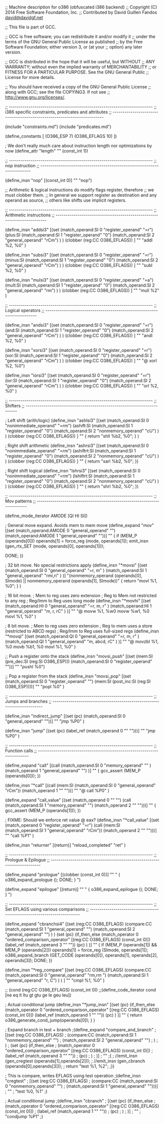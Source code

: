 ;; Machine description for o386 (obfuscated i386 backend)
;; Copyright (C) 2014 Free Software Foundation, Inc.
;; Contributed by David Guillen Fandos <david@davidgf.net>

;; This file is part of GCC.

;; GCC is free software; you can redistribute it and/or modify it
;; under the terms of the GNU General Public License as published
;; by the Free Software Foundation; either version 3, or (at your
;; option) any later version.

;; GCC is distributed in the hope that it will be useful, but WITHOUT
;; ANY WARRANTY; without even the implied warranty of MERCHANTABILITY
;; or FITNESS FOR A PARTICULAR PURPOSE.  See the GNU General Public
;; License for more details.

;; You should have received a copy of the GNU General Public License
;; along with GCC; see the file COPYING3.  If not see
;; <http://www.gnu.org/licenses/>.

;; -------------------------------------------------------------------------
;; i386 specific constraints, predicates and attributes
;; -------------------------------------------------------------------------

(include "constraints.md")
(include "predicates.md")

(define_constants [
  (O386_ESP         7)
  (O386_EFLAGS     10)
])

; We don't really much care about instruction length nor optimizations by now
(define_attr "length" "" (const_int 1))

;; -------------------------------------------------------------------------
;; nop instruction
;; -------------------------------------------------------------------------

(define_insn "nop"
  [(const_int 0)]
  ""
  "nop")

;; Arithmetic & logical instructions do modify flags register, therefore 
;; we must clobber them.
;; In general we support register as destination and any operand as source,
;; others like shifts use implicit registers.

;; -------------------------------------------------------------------------
;; Arithmetic instructions
;; -------------------------------------------------------------------------

(define_insn "addsi3"
  [(set (match_operand:SI 0 "register_operand" "=r")
        (plus:SI
             (match_operand:SI  1 "register_operand" "0")
             (match_operand:SI  2 "general_operand"  "rCm")
        )
   )
   (clobber (reg:CC O386_EFLAGS))
  ]
  ""
  "addl %2, %0"
)


(define_insn "subsi3"
  [(set (match_operand:SI 0 "register_operand" "=r")
        (minus:SI
             (match_operand:SI  1 "register_operand" "0")
             (match_operand:SI  2 "general_operand"  "rCm")
        )
   )
   (clobber (reg:CC O386_EFLAGS))
  ]
  ""
  "subl %2, %0"
)

(define_insn "mulsi3"
  [(set (match_operand:SI 0 "register_operand" "=a")
        (mult:SI
             (match_operand:SI  1 "register_operand" "0")
             (match_operand:SI  2 "general_operand"  "rm")
        )
   )
   (clobber (reg:CC O386_EFLAGS))
  ]
  ""
  "mull %2"
)

;; -------------------------------------------------------------------------
;; Logical operators
;; -------------------------------------------------------------------------

(define_insn "andsi3"
  [(set (match_operand:SI 0 "register_operand" "=r")
        (and:SI
             (match_operand:SI  1 "register_operand" "0")
             (match_operand:SI  2 "general_operand"  "rCm")
        )
   )
   (clobber (reg:CC O386_EFLAGS))
  ]
  ""
  "andl %2, %0"
)

(define_insn "xorsi3"
  [(set (match_operand:SI 0 "register_operand" "=r")
        (xor:SI
             (match_operand:SI  1 "register_operand" "0")
             (match_operand:SI  2 "general_operand"  "rCm")
        )
   )
   (clobber (reg:CC O386_EFLAGS))
  ]
  ""
  "@
  xorl %2, %0")

(define_insn "iorsi3"
  [(set (match_operand:SI 0 "register_operand" "=r")
        (ior:SI
             (match_operand:SI  1 "register_operand" "0")
             (match_operand:SI  2 "general_operand"  "rCm")
        )
   )
   (clobber (reg:CC O386_EFLAGS))
  ]
  ""
  "orl %2, %0"
)

;; -------------------------------------------------------------------------
;; Shifters
;; -------------------------------------------------------------------------

; Left shift (arith/logic)
(define_insn "ashlsi3"
  [(set (match_operand:SI 0 "nonimmediate_operand" "=rm")
        (ashift:SI
             (match_operand:SI  1 "register_operand" "0")
             (match_operand:SI  2 "nonmemory_operand" "cU")
        )
   )
   (clobber (reg:CC O386_EFLAGS))
  ]
  ""
{
  return "shll   %b2,  %0";
}
)


; Right shift arithmetic
(define_insn "ashrsi3"
  [(set (match_operand:SI 0 "nonimmediate_operand" "=rm")
        (ashiftrt:SI
             (match_operand:SI  1 "register_operand" "0")
             (match_operand:SI  2 "nonmemory_operand" "cU")
        )
   )
   (clobber (reg:CC O386_EFLAGS))
  ]
""
{
  return "sarl   %b2,  %0";
})


; Right shift logical
(define_insn "lshrsi3"
  [(set (match_operand:SI 0 "nonimmediate_operand" "=rm")
        (lshiftrt:SI
             (match_operand:SI  1 "register_operand" "0")
             (match_operand:SI  2 "nonmemory_operand" "cU")
        )
   )
   (clobber (reg:CC O386_EFLAGS))
  ]
  ""
{
  return "shrl   %b2,  %0";
})

;; -------------------------------------------------------------------------
;; Mov patterns 
;; -------------------------------------------------------------------------

(define_mode_iterator AMODE [QI HI SI])

; General move expand. Avoids mem to mem move
(define_expand "mov<mode>"
  [(set (match_operand:AMODE 0 "general_operand" "")
        (match_operand:AMODE 1 "general_operand" ""))]
   ""
{
  if (MEM_P (operands[0]))
    operands[1] = force_reg (<MODE>mode, operands[1]);
  emit_insn (gen_rtx_SET (<MODE>mode, operands[0], operands[1]));
  
  DONE;
})

; 32 bit move. No special restrictions apply
(define_insn "*movsi"
  [(set  (match_operand:SI 0 "general_operand" "=r, m"  )
         (match_operand:SI 1 "general_operand" "rmi,ri" )
  )]
  "(nonmemory_operand (operands[0], SImode) || nonmemory_operand (operands[1], SImode))"
{
  return "movl %1, %0";
}
)

; 16 bit move.
; Mem to reg uses zero extension
; Reg to Mem not restricted to any reg
; Reg/Imm to Reg uses long mode
(define_insn "*movhi"
  [(set  (match_operand:HI 0 "general_operand" "=r, m, r" )
         (match_operand:HI 1 "general_operand" "m,  r, rC" )
  )]
  ""
  "@
  movw   %1, %w0
  movw   %w1, %0
  movl   %1, %0"
)


; 8 bit move.
; Mem to reg uses zero extension
; Reg to mem uses a store (restricted to ABCD regs)
; Reg/Imm to Reg uses full-sized regs
(define_insn "*movqi"
  [(set  (match_operand:QI 0 "general_operand" "=r, m,    r"  )
         (match_operand:QI 1 "general_operand" "m,  abcd, rC" )
  )]
  ""
  "@
  movzbl %1, %0
  movb   %b1, %0
  movl   %1, %0"
)


;; Push a register onto the stack
(define_insn "movsi_push"
  [(set (mem:SI (pre_dec:SI (reg:SI O386_ESP)))
  	(match_operand:SI 0 "register_operand" ""))]
  ""
  "pushl   %0")

;; Pop a register from the stack
(define_insn "movsi_pop"
  [(set (match_operand:SI 0 "register_operand" "")
  	(mem:SI (post_inc:SI (reg:SI O386_ESP))))]
  ""
  "popl    %0"
)


;; -------------------------------------------------------------------------
;; Jumps and branches
;; -------------------------------------------------------------------------

(define_insn "indirect_jump"
  [(set (pc) (match_operand:SI 0 "general_operand" ""))]
  ""
  "jmp    %P0"
)

(define_insn "jump"
  [(set (pc)
	(label_ref (match_operand 0 "" "")))]
  ""
  "jmp   %P0"
)


;; -------------------------------------------------------------------------
;; Function calls
;; -------------------------------------------------------------------------

(define_expand "call"
  [(call (match_operand:SI 0 "memory_operand" "" )
         (match_operand    1 "general_operand" "")
  )]
  ""
{
  gcc_assert (MEM_P (operands[0]));
})

(define_insn "*call"
  [(call (mem:SI (match_operand:SI 0 "general_operand" "rCm"))
         (match_operand    1 "" ""))]
  ""
  "@
   call %P0"
)

(define_expand "call_value"
  [(set (match_operand 0 "" "")
        (call (match_operand:SI 1 "memory_operand" "")
              (match_operand 2 "" "")))]
  ""
{
  gcc_assert (MEM_P (operands[1]));
})

; FIXME: Should we enforce ret value @ eax?
(define_insn "*call_value"
  [(set (match_operand 0 "register_operand" "=r")
        (call (mem:SI (match_operand:SI 1 "general_operand" "rCm"))
              (match_operand 2 "" "")))]
  ""
  "call %P1"
)


(define_insn "returner"
  [(return)]
  "reload_completed"
  "ret"
)

;; -------------------------------------------------------------------------
;; Prologue & Epilogue
;; -------------------------------------------------------------------------

(define_expand "prologue"
  [(clobber (const_int 0))]
  ""
  "
{
  o386_expand_prologue ();
  DONE;
}
")

(define_expand "epilogue"
  [(return)]
  ""
  "
{
  o386_expand_epilogue ();
  DONE;
}
")



;; -------------------------------------------------------------------------
;; Set EFLAGS using various comparisons
;; -------------------------------------------------------------------------

(define_expand "cbranchsi4"
  [(set (reg:CC O386_EFLAGS)
        (compare:CC (match_operand:SI 1 "general_operand" "")
                    (match_operand:SI 2 "general_operand" "")
        )
   )
  (set (pc) (if_then_else
             (match_operator 0 "ordered_comparison_operator" [(reg:CC O386_EFLAGS) (const_int 0)])
             (label_ref (match_operand 3 "" ""))
             (pc)
            )
  )]
  ""
{
  if (MEM_P (operands[1]) && MEM_P (operands[2]))
    operands[1] = force_reg (SImode, operands[1]);
  o386_expand_branch (GET_CODE (operands[0]), operands[1], operands[2], operands[3]);
  DONE;
})

(define_insn "*reg_compare"
  [(set (reg:CC O386_EFLAGS)
        (compare:CC (match_operand:SI 0 "general_operand" "rm,rm ")
                    (match_operand:SI 1 "general_operand" "r, C")
        )
  )
  ]
 ""
 "cmpl %1, %0"
)


;;              (cond (reg:CC O386_EFLAGS) (const_int 0))
;;(define_code_iterator cond [ne eq lt ltu gt gtu ge le geu leu])

; Actual conditional jump
(define_insn "*jump_insn"
  [(set (pc) (if_then_else
              (match_operator 0 "ordered_comparison_operator" [(reg:CC O386_EFLAGS) (const_int 0)])
              (label_ref (match_operand 1 "" ""))
              (pc)
             )
   )]
  ""
{
  return o386_generate_cond_jump(operands[0]);
}
)



; Expand branch in test + branch
;(define_expand "compare_and_branch"
;  [(set (reg:CC O386_EFLAGS)
;        (compare:CC (match_operand:SI 1 "nonmemory_operand" "")
;                    (match_operand:SI 2 "general_operand" "")
;         )
;    )
;  (set (pc) (if_then_else
;             (match_operator 0 "ordered_comparison_operator" [(reg:CC O386_EFLAGS) (const_int 0)])
;             (label_ref (match_operand 3 "" ""))
;             (pc)
;            )
;  )]
;  ""
;{
;  //emit_insn (gen_cregtest (operands[1],operands[2]));
;  //emit_insn (gen_cbranch  (operands[0],operands[3]));
;  return "test %1, %2";
;})

; This is compare, writes EFLAGS using test operation
;(define_insn "cregtest"
;  [(set (reg:CC O386_EFLAGS)
;        (compare:CC (match_operand:SI 0 "nonmemory_operand" "")
;                    (match_operand:SI 1 "general_operand" "")))]
;  ""
;  "test %0, %1"
;)

; Actual conditional jump
;(define_insn "cbranch"
;  [(set (pc) (if_then_else
;              (match_operator 0 "ordered_comparison_operator" [(reg:CC O386_EFLAGS) (const_int 0)])
;              (label_ref (match_operand 1 "" ""))
;              (pc)
;             )
;   )]
;  ""
;  "condjump %P1"
;)

